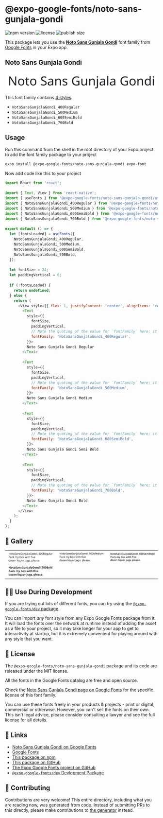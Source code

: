 # @expo-google-fonts/noto-sans-gunjala-gondi

![npm version](https://flat.badgen.net/npm/v/@expo-google-fonts/noto-sans-gunjala-gondi)
![license](https://flat.badgen.net/github/license/expo/google-fonts)
![publish size](https://flat.badgen.net/packagephobia/install/@expo-google-fonts/noto-sans-gunjala-gondi)

This package lets you use the [**Noto Sans Gunjala Gondi**](https://fonts.google.com/specimen/Noto+Sans+Gunjala+Gondi) font family from [Google Fonts](https://fonts.google.com/) in your Expo app.

## Noto Sans Gunjala Gondi

![Noto Sans Gunjala Gondi](./font-family.png)

This font family contains [4 styles](#-gallery).

- `NotoSansGunjalaGondi_400Regular`
- `NotoSansGunjalaGondi_500Medium`
- `NotoSansGunjalaGondi_600SemiBold`
- `NotoSansGunjalaGondi_700Bold`

## Usage

Run this command from the shell in the root directory of your Expo project to add the font family package to your project
```sh
expo install @expo-google-fonts/noto-sans-gunjala-gondi expo-font
```

Now add code like this to your project
```js
import React from 'react';

import { Text, View } from 'react-native';
import { useFonts } from '@expo-google-fonts/noto-sans-gunjala-gondi/useFonts';
import { NotoSansGunjalaGondi_400Regular } from '@expo-google-fonts/noto-sans-gunjala-gondi/400Regular';
import { NotoSansGunjalaGondi_500Medium } from '@expo-google-fonts/noto-sans-gunjala-gondi/500Medium';
import { NotoSansGunjalaGondi_600SemiBold } from '@expo-google-fonts/noto-sans-gunjala-gondi/600SemiBold';
import { NotoSansGunjalaGondi_700Bold } from '@expo-google-fonts/noto-sans-gunjala-gondi/700Bold';

export default () => {
  let [fontsLoaded] = useFonts({
    NotoSansGunjalaGondi_400Regular,
    NotoSansGunjalaGondi_500Medium,
    NotoSansGunjalaGondi_600SemiBold,
    NotoSansGunjalaGondi_700Bold,
  });

  let fontSize = 24;
  let paddingVertical = 6;

  if (!fontsLoaded) {
    return undefined;
  } else {
    return (
      <View style={{ flex: 1, justifyContent: 'center', alignItems: 'center' }}>
        <Text
          style={{
            fontSize,
            paddingVertical,
            // Note the quoting of the value for `fontFamily` here; it expects a string!
            fontFamily: 'NotoSansGunjalaGondi_400Regular',
          }}>
          Noto Sans Gunjala Gondi Regular
        </Text>

        <Text
          style={{
            fontSize,
            paddingVertical,
            // Note the quoting of the value for `fontFamily` here; it expects a string!
            fontFamily: 'NotoSansGunjalaGondi_500Medium',
          }}>
          Noto Sans Gunjala Gondi Medium
        </Text>

        <Text
          style={{
            fontSize,
            paddingVertical,
            // Note the quoting of the value for `fontFamily` here; it expects a string!
            fontFamily: 'NotoSansGunjalaGondi_600SemiBold',
          }}>
          Noto Sans Gunjala Gondi Semi Bold
        </Text>

        <Text
          style={{
            fontSize,
            paddingVertical,
            // Note the quoting of the value for `fontFamily` here; it expects a string!
            fontFamily: 'NotoSansGunjalaGondi_700Bold',
          }}>
          Noto Sans Gunjala Gondi Bold
        </Text>
      </View>
    );
  }
};

```

## 🔡 Gallery


||||
|-|-|-|
|![NotoSansGunjalaGondi_400Regular](.//400Regular/NotoSansGunjalaGondi_400Regular.ttf.png)|![NotoSansGunjalaGondi_500Medium](.//500Medium/NotoSansGunjalaGondi_500Medium.ttf.png)|![NotoSansGunjalaGondi_600SemiBold](.//600SemiBold/NotoSansGunjalaGondi_600SemiBold.ttf.png)||
|![NotoSansGunjalaGondi_700Bold](.//700Bold/NotoSansGunjalaGondi_700Bold.ttf.png)||||


## 👩‍💻 Use During Development

If you are trying out lots of different fonts, you can try using the [`@expo-google-fonts/dev` package](https://github.com/freeboub/google-fonts/tree/master/font-packages/dev#readme).

You can import *any* font style from any Expo Google Fonts package from it. It will load the fonts
over the network at runtime instead of adding the asset as a file to your project, so it may take longer
for your app to get to interactivity at startup, but it is extremely convenient
for playing around with any style that you want.

## 📖 License

The `@expo-google-fonts/noto-sans-gunjala-gondi` package and its code are released under the MIT license.

All the fonts in the Google Fonts catalog are free and open source.

Check the [Noto Sans Gunjala Gondi page on Google Fonts](https://fonts.google.com/specimen/Noto+Sans+Gunjala+Gondi) for the specific license of this font family.

You can use these fonts freely in your products & projects - print or digital, commercial or otherwise. However, you can't sell the fonts on their own. This isn't legal advice, please consider consulting a lawyer and see the full license for all details.

## 🔗 Links

- [Noto Sans Gunjala Gondi on Google Fonts](https://fonts.google.com/specimen/Noto+Sans+Gunjala+Gondi)
- [Google Fonts](https://fonts.google.com/)
- [This package on npm](https://www.npmjs.com/package/@expo-google-fonts/noto-sans-gunjala-gondi)
- [This package on GitHub](https://github.com/freeboub/google-fonts/tree/master/font-packages/noto-sans-gunjala-gondi)
- [The Expo Google Fonts project on GitHub](https://github.com/freeboub/google-fonts)
- [`@expo-google-fonts/dev` Devlopment Package](https://github.com/freeboub/google-fonts/tree/master/font-packages/dev)

## 🤝 Contributing

Contributions are very welcome! This entire directory, including what you are reading now, was generated from code. Instead of submitting PRs to this directly, please make contributions to [the generator](https://github.com/freeboub/google-fonts/tree/master/packages/generator) instead.
